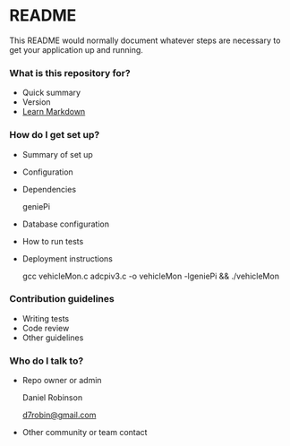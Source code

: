 # README #

This README would normally document whatever steps are necessary to get your application up and running.

### What is this repository for? ###

* Quick summary
* Version
* [Learn Markdown](https://bitbucket.org/tutorials/markdowndemo)

### How do I get set up? ###

* Summary of set up
* Configuration
* Dependencies

    geniePi

* Database configuration
* How to run tests
* Deployment instructions

    gcc vehicleMon.c adcpiv3.c -o vehicleMon -lgeniePi && ./vehicleMon

### Contribution guidelines ###

* Writing tests
* Code review
* Other guidelines

### Who do I talk to? ###

* Repo owner or admin

    Daniel Robinson
    
    d7robin@gmail.com

* Other community or team contact